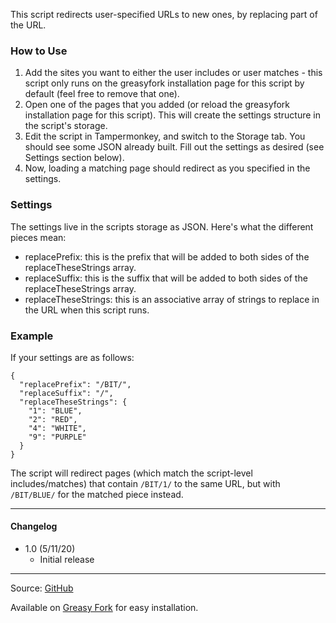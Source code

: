 This script redirects user-specified URLs to new ones, by replacing part of the URL.

### How to Use
1. Add the sites you want to either the user includes or user matches - this script only runs on the greasyfork installation page for this script by default (feel free to remove that one).
2. Open one of the pages that you added (or reload the greasyfork installation page for this script). This will create the settings structure in the script's storage.
3. Edit the script in Tampermonkey, and switch to the Storage tab. You should see some JSON already built. Fill out the settings as desired (see Settings section below).
4. Now, loading a matching page should redirect as you specified in the settings.

### Settings
The settings live in the scripts storage as JSON. Here's what the different pieces mean:
* replacePrefix: this is the prefix that will be added to both sides of the replaceTheseStrings array.
* replaceSuffix: this is the suffix that will be added to both sides of the replaceTheseStrings array.
* replaceTheseStrings: this is an associative array of strings to replace in the URL when this script runs.

### Example
If your settings are as follows:

    {
      "replacePrefix": "/BIT/",
      "replaceSuffix": "/",
      "replaceTheseStrings": {
        "1": "BLUE",
        "2": "RED",
        "4": "WHITE",
        "9": "PURPLE"
      }
    }

The script will redirect pages (which match the script-level includes/matches) that contain `/BIT/1/` to the same URL, but with `/BIT/BLUE/` for the matched piece instead.

---

#### Changelog
* 1.0 (5/11/20)
  * Initial release

---

Source: [GitHub](https://github.com/theborg3of5/Userscripts/tree/master/urlReplacerRedirector)

Available on [Greasy Fork](https://greasyfork.org/en/scripts/403100-url-replacer-redirector) for easy installation.
